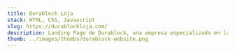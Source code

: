 ```yaml
---
title: Durablock Loja
stack: HTML, CSS, Javascript
slug: https://durablockloja.com/
description: Landing Page de Durablock, una empresa especializada en la fabricación y comercialización de bloques de alta calidad en la ciudad de Loja
thumb: ../images/thumbs/durablock-website.png
---
```


